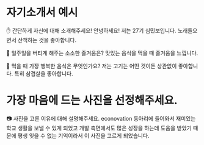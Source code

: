 # 자기소개서 예시

✋ 간단하게 자신에 대해 소개해주세요!
안녕하세요! 저는 27기 심민보입니다. 노래들으면서 산책하는 것을 좋아합니다.

🎁 일주일을 버티게 해주는 소소한 즐거움은?
맛있는 음식을 먹을 때 즐거움을 느낍니다.

👅 먹을 때 가장 행복한 음식은 무엇인가요?
저는 고기는 어떤 것이든 상관없이 좋아합니다. 특히 삼겹살을 좋아합니다.

# 가장 마음에 드는 사진을 선정해주세요.

📷 사진을 고른 이유에 대해 설명해주세요.
econovation 동아리에 들어와서 재미있는 학교 생활을 보낼 수 있게 되었고
개발 측면에서도 많은 성장을 하는데 도움을 받았기 때문에 평생 잊을 수 없는 기억이라서
이 사진을 고르게 되었습니다.
